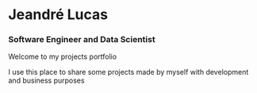 # Jeandré Lucas
### Software Engineer and Data Scientist

Welcome to my projects portfolio

I use this place to share some projects made by myself with development and business purposes
